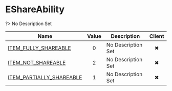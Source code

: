# EShareAbility
?> No Description Set

Name|Value|Description|Client
--|:--:|--|:--:
[ITEM_FULLY_SHAREABLE](Constants/EShareAbility/ITEM_FULLY_SHAREABLE)|0|No Description Set|✖
[ITEM_NOT_SHAREABLE](Constants/EShareAbility/ITEM_NOT_SHAREABLE)|2|No Description Set|✖
[ITEM_PARTIALLY_SHAREABLE](Constants/EShareAbility/ITEM_PARTIALLY_SHAREABLE)|1|No Description Set|✖
